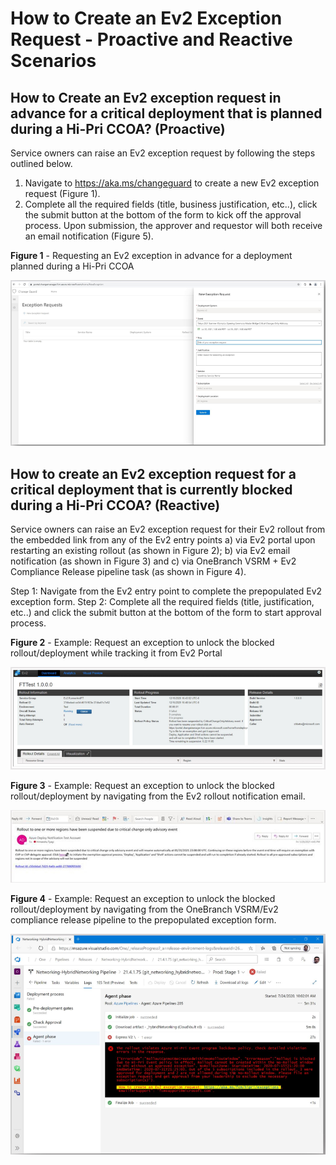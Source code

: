 # How to Create an Ev2 Exception Request - Proactive and Reactive Scenarios

## How to Create an Ev2 exception request in advance for a critical deployment that is planned during a Hi-Pri CCOA? (Proactive)
Service owners can raise an Ev2 exception request by following the steps outlined below.
1. Navigate to https://aka.ms/changeguard to create a new Ev2 exception request (Figure 1).
2. Complete all the required fields (title, business justification, etc..), click the submit button at the bottom of the form to kick off the approval process. Upon submission, the approver and requestor will both receive an email notification (Figure 5).

**Figure 1** - Requesting an Ev2 exception in advance for a deployment planned during a Hi-Pri CCOA

![alt text](media/CG_1.png)

## How to create an Ev2 exception request for a critical deployment that is currently blocked during a Hi-Pri CCOA? (Reactive)
Service owners can raise an Ev2 exception request for their Ev2 rollout from the embedded link from any of the Ev2 entry points a) via Ev2 portal upon restarting an existing rollout (as shown in Figure 2); b) via Ev2 email notification (as shown in Figure 3) and c) via OneBranch VSRM + Ev2 Compliance Release pipeline task (as shown in Figure 4).

Step 1: Navigate from the Ev2 entry point to complete the prepopulated Ev2 exception form. Step 2: Complete all the required fields (title, justification, etc..) and click the submit button at the bottom of the form to start approval process.

**Figure 2** - Example: Request an exception to unlock the blocked rollout/deployment while tracking it from Ev2 Portal

![alt text](media/CG_2.png)

**Figure 3** - Example: Request an exception to unlock the blocked rollout/deployment by navigating from the Ev2 rollout notification email.

![alt text](media/CG_3.png)

**Figure 4** - Example: Request an exception to unlock the blocked rollout/deployment by navigating from the OneBranch VSRM/Ev2 compliance release pipeline to the prepopulated exception form.

![alt text](media/CG_4.png)